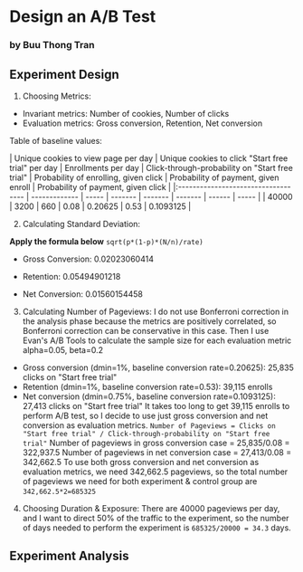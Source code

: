 # Design an A/B Test

### by Buu Thong Tran

## Experiment Design

1. Choosing Metrics:
+ Invariant metrics: Number of cookies, Number of clicks
+ Evaluation metrics: Gross conversion, Retention, Net conversion

Table of baseline values:

| Unique cookies to view page per day | Unique cookies to click "Start free trial" per day | Enrollments per day | Click-through-probability on "Start free trial" |	Probability of enrolling, given click |	Probability of payment, given enroll | Probability of payment, given click |
|:----------------------------------- | ------------- | ----- | ------- | ------- | ------- | ------ | ----- |
| 40000 | 3200 | 660 | 0.08 | 0.20625 | 0.53 | 0.1093125 |

2. Calculating Standard Deviation:

**Apply the formula below** 
`sqrt(p*(1-p)*(N/n)/rate)`
+ Gross Conversion: 0.02023060414

+ Retention: 0.05494901218

+ Net Conversion: 0.01560154458

3. Calculating Number of Pageviews:
I do not use Bonferroni correction in the analysis phase because the metrics are positively correlated, so Bonferroni correction can be conservative in this case.
Then I use Evan's A/B Tools to calculate the sample size for each evaluation metric
alpha=0.05, beta=0.2
- Gross conversion (dmin=1%, baseline conversion rate=0.20625): 25,835 clicks on "Start free trial"
- Retention (dmin=1%, baseline conversion rate=0.53): 39,115 enrolls
- Net conversion (dmin=0.75%, baseline conversion rate=0.1093125): 27,413 clicks on "Start free trial"
It takes too long to get 39,115 enrolls to perform A/B test, so I decide to use just gross conversion and net conversion as evaluation metrics.
`Number of Pageviews = Clicks on "Start free trial" / Click-through-probability on "Start free trial"`
Number of pageviews in gross conversion case = 25,835/0.08 = 322,937.5
Number of pageviews in net conversion case = 27,413/0.08 = 342,662.5
To use both gross conversion and net conversion as evaluation metrics, we need 342,662.5 pageviews, so the total number of pageviews we need for both experiment & control group are `342,662.5*2=685325`

4. Choosing Duration & Exposure:
There are 40000 pageviews per day, and I want to direct 50% of the traffic to the experiment, so the number of days needed to perform the experiment is `685325/20000 = 34.3` days.

## Experiment Analysis